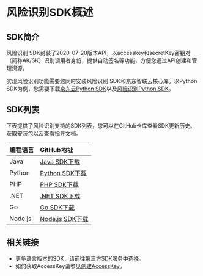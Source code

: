 # 风险识别SDK概述

## SDK简介

风险识别 SDK封装了2020-07-20版本API，以accesskey和secretKey密钥对（简称AK/SK）识别调用者身份，提供自动签名等功能，方便您通过API创建和管理资源。

实现风险识别功能需要您同时安装风险识别 SDK和京东智联云核心库。以Python SDK为例，您需要下载[京东云Python SDK](https://github.com/jdcloud-api/jdcloud-sdk-python)以及[风险识别Python SDK](https://github.com/jdcloud-api/jdcloud-sdk-python/tree/master/jdcloud_sdk/services/bri)。

## SDK列表

下表提供了风险识别支持的SDK列表，您可以在GitHub仓库查看SDK更新历史、获取安装包以及查看指导文档。

| 编程语言 | GitHub地址                                                   |
| :------- | :----------------------------------------------------------- |
| Java     | [Java SDK下载](https://github.com/jdcloud-api/jdcloud-sdk-java/tree/master/bri) |
| Python   | [Python SDK下载](https://github.com/jdcloud-api/jdcloud-sdk-python/tree/master/jdcloud_sdk/services/bri) |
| PHP      | [PHP SDK下载](https://github.com/jdcloud-api/jdcloud-sdk-php/tree/master/src/Bri) |
| .NET     | [.NET SDK下载](https://github.com/jdcloud-api/jdcloud-sdk-net/tree/master/sdk/src/Service/Bri) |
| Go       | [Go SDK下载](https://github.com/jdcloud-api/jdcloud-sdk-go/tree/master/services/bri) |
| Node.js  | [Node.js SDK下载](https://github.com/jdcloud-api/jdcloud-sdk-nodejs/blob/master/src/services/bri.js) |

## 相关链接

- 更多语言版本的SDK，请前往[第三方SDK服务](https://github.com/jdcloud-api)中选择。
- 如何获取AccessKey请参见[创建AccessKey](https://docs.jdcloud.com/cn/account-management/accesskey-management)。